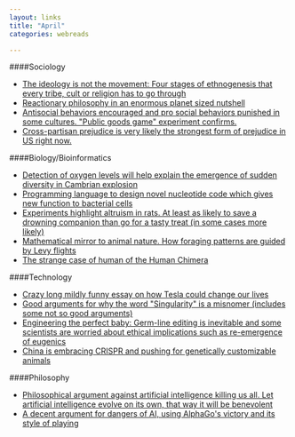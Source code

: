 ```yaml
---
layout: links
title: "April"
categories: webreads

---
```


####Sociology
  * [The ideology is not the movement: Four stages of ethnogenesis that every tribe, cult or religion
  has to go through](http://slatestarcodex.com/2016/04/04/the-ideology-is-not-the-movement/)
  * [Reactionary philosophy in an enormous planet sized nutshell](http://slatestarcodex.com/2013/03/03/reactionary-philosophy-in-an-enormous-planet-sized-nutshell/)
  * [Antisocial behaviors encouraged and pro social behaviors punished in some cultures. "Public goods game" experiment confirms.](http://rstb.royalsocietypublishing.org/content/364/1518/791)
  * [Cross-partisan prejudice is very likely the strongest form of prejudice in US right now.](https://www.edge.org/response-detail/26766)

####Biology/Bioinformatics
  * [Detection of oxygen levels will help explain the emergence of sudden diversity in Cambrian explosion](http://www.nature.com/news/what-sparked-the-cambrian-explosion-1.19379)
  * [Programming language to design novel nucleotide code which gives new function to bacterial cells](https://www.sciencedaily.com/releases/2016/03/160331154001.htm)
  * [Experiments highlight altruism in rats. At least as likely to save a drowning companion than go for a tasty treat (in some cases more likely)](http://www.sciencemag.org/news/2015/05/rats-forsake-chocolate-save-drowning-companion)
  * [Mathematical mirror to animal nature. How foraging patterns are guided by Levy flights](http://sci-hub.io/10.1038/453714a)
  * [The strange case of human of the Human Chimera](http://pictorial.jezebel.com/one-person-two-sets-of-dna-the-strange-case-of-the-hu-1689290862)

####Technology
  * [Crazy long mildly funny essay on how Tesla could change our lives](http://www.nature.com/news/what-sparked-the-cambrian-explosion-1.19379)
  * [Good arguments for why the word "Singularity" is a misnomer (includes some not so good arguments)](http://hplusmagazine.com/2010/11/11/top-five-reasons-singularity-misnomer/)
  * [Engineering the perfect baby: Germ-line editing is inevitable and some scientists are worried about ethical implications 
  such as re-emergence of eugenics](https://www.technologyreview.com/s/535661/engineering-the-perfect-baby/) 
  * [China is embracing CRISPR and pushing for genetically customizable animals](http://www.nature.com/news/china-s-bold-push-into-genetically-customized-animals-1.18826)

####Philosophy
  * [Philosophical argument against artificial intelligence killing us all. Let artificial intelligence evolve on its own, that way it will be benevolent](http://www.slate.com/articles/technology/future_tense/2016/04/the_philosophical_argument_against_artificial_intelligence_killing_us_all.html)
  * [A decent argument for dangers of AI, using AlphaGo's victory
  and its style of playing](https://www.facebook.com/yudkowsky/posts/10154018209759228)


